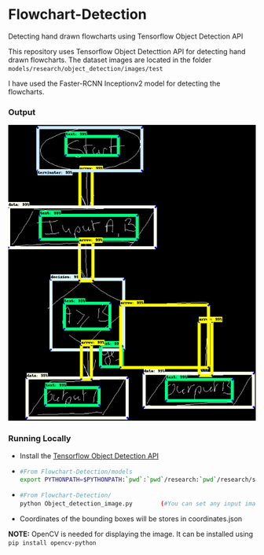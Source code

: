 # Flowchart-Detection
Detecting hand drawn flowcharts using Tensorflow Object Detection API


This repository uses Tensorflow Object Detecttion API for detecting hand drawn flowcharts.
The dataset images are located in the folder `models/research/object_detection/images/test`


I have used the Faster-RCNN Inceptionv2 model for detecting the flowcharts.

### Output

![Output](flowchart.png?raw=true)


### Running Locally
* Install the [Tensorflow Object Detection API](https://github.com/tensorflow/models/blob/master/research/object_detection/g3doc/installation.md)

* ``` bash
  #From Flowchart-Detection/models
  export PYTHONPATH=$PYTHONPATH:`pwd`:`pwd`/research:`pwd`/research/slim:`pwd`/research/object_detection
  ```

* ``` bash 
  #From Flowchart-Detection/
  python Object_detection_image.py        (#You can set any input image of your choice located in models/research/object_detection/images/test inside this script)
  ```
* Coordinates of the bounding boxes will be stores in coordinates.json

**NOTE:** OpenCV is needed for displaying the image. It can be installed using `pip install opencv-python`
